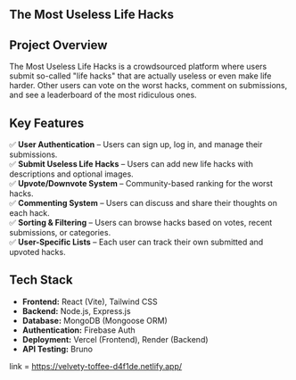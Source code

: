 ## The Most Useless Life Hacks  

## Project Overview  
The Most Useless Life Hacks is a crowdsourced platform where users submit so-called "life hacks" that are actually useless or even make life harder. Other users can vote on the worst hacks, comment on submissions, and see a leaderboard of the most ridiculous ones.  

## Key Features  
✅ **User Authentication** – Users can sign up, log in, and manage their submissions.  
✅ **Submit Useless Life Hacks** – Users can add new life hacks with descriptions and optional images.  
✅ **Upvote/Downvote System** – Community-based ranking for the worst hacks.  
✅ **Commenting System** – Users can discuss and share their thoughts on each hack.  
✅ **Sorting & Filtering** – Users can browse hacks based on votes, recent submissions, or categories.  
✅ **User-Specific Lists** – Each user can track their own submitted and upvoted hacks.  

## Tech Stack  
- **Frontend:** React (Vite), Tailwind CSS  
- **Backend:** Node.js, Express.js  
- **Database:** MongoDB (Mongoose ORM)  
- **Authentication:** Firebase Auth  
- **Deployment:** Vercel (Frontend), Render (Backend)  
- **API Testing:** Bruno  

link = https://velvety-toffee-d4f1de.netlify.app/


